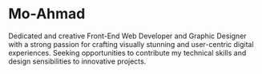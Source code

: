 # Mo-Ahmad
Dedicated and creative Front-End Web Developer and Graphic Designer with a strong passion for crafting visually stunning and user-centric digital experiences. Seeking opportunities to contribute my technical skills and design sensibilities to innovative projects.
